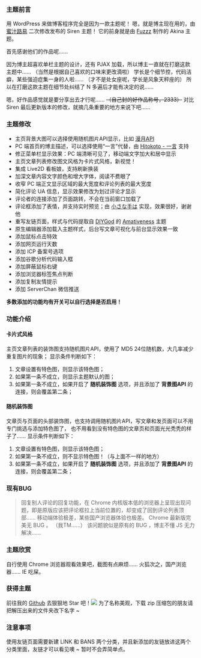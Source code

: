 ### 主题前言

用 WordPress 来做博客程序完全是因为一款主题呢！
嗯，就是博主现在用的，由 [蜜汁路易](https://www.cssplus.org/ "蜜汁路易") 二次修改发布的 Siren 主题！
它的前身就是由 [Fuzzz](http://fui.im/ "Fuzzz") 制作的 Akina 主题。

首先感谢他们的作品呢……

因为博主超喜欢单栏主题的设计，还有 PJAX 加载，所以博主一直就在打磨这款主题中……
（当然是根据自己喜欢的口味来更改滴啦）
学长是个细节控，代码洁癖，某些强迫症集一身的人啦……
（才不是处女座呢，学长是风象天秤座的）
所以在打磨这款主题在细节处纠结了 N 多遍后才能有决定的说……

嗯，好作品感觉就是要分享出去才行呢……
~~（自己封的好作品称号，2333）~~
对比 Siren 最后更新版本的修改，就摘几条重要的地方来说下吧……

### 主题修改

- 主页背景大图可以选择使用随机图片API显示，比如 [漫月API](https://random.ikmoe.com/ "漫月API")
- PC 端首页的博主描述，可以选择使用“一言”代替，由 [Hitokoto - 一言](http://hitokoto.cn/ "Hitokoto - 一言") 支持
- 修正菜单栏显示效果：PC 端清晰可见了，移动端文字加大和居中显示
- 主页文章列表修改图文风格为卡片式风格，新视觉！
- 集成 Live2D 看板娘，支持刷新换装
- 加深文章内容文字颜色和增大字体，阅读不费眼了
- 收窄 PC 端正文显示区域的最大宽度和评论列表的最大宽度
- 简化评论 UA 信息，显示效果修改为划过评论才显示
- 评论者的连接添加了页面跳转，不会在当前窗口加载了
- 评论框添加了表情，并支持实时预览；由 [小さな手は](http://www.littlehands.site/ "小さな手は") 实现，效果很好，谢谢他
- 重写友链页面，样式与代码提取自 [DIYGod](https://diygod.me/ "DIYGod") 的 [Amativeness](https://github.com/DIYgod/Amativeness "Amativeness") 主题
- 原生编辑器添加载入主题样式，后台写文章可视化与前台显示效果一致
- 添加鼠标点击特效
- 添加网页运行天数
- 添加 ICP 备案号选项
- 添加谷歌分析代码输入框
- 添加屏蔽鼠标右键
- 添加浏览器标签焦点判断
- 添加复制友情提示
- 添加 ServerChan 微信推送

**多数添加的功能均有开关可以自行选择是否启用！**

### 功能介绍

#### 卡片式风格

主页文章列表的装饰图支持随机图片API，使用了 MD5 24位随机数，大几率减少重复图片的现象；
显示条件判断如下：
1. 文章设置有特色图，则显示该特色图；
2. 如果第一条不成立，则显示主题默认的图；
3. 如果第一条不成立，如果开启了 **随机装饰图** 选项，并且添加了 **背景图API** 的连接，则会覆盖第二条；

#### 随机装饰图

文章页与页面的头部装饰图，也支持调用随机图片API，写文章和发页面可以不用专门挑选与添加特色图了，
也不用看到没有特色图的文章页和页面光光秃秃的样子了……
显示条件判断如下：
1. 文章设置有特色图，则显示该特色图；
2. 如果第一条不成立，则不显示特色图！（与上面不一样的地方）
3. 如果第一条不成立，如果开启了 **随机装饰图** 选项，并且添加了 **背景图API** 的连接，则会覆盖第二条；

### 现有BUG
> 回复别人评论的回复功能，在 Chrome 内核版本低的浏览器上呈现出现问题，即是原版应该把评论框拉上当前位置的，却变成了回到评论列表顶部……
移动端体验极差，某些国产浏览器体验也极差。
Chrome 最新版完美无 BUG 。
（我TM……）
该问题貌似是原有的 BUG ，博主不懂 JS 无力解决……

### 主题欣赏
自行使用 Chrome 浏览器观看效果吧，截图有点麻烦……
火狐次之，国产浏览器……
IE 吃屎。

### 获得主题
前往我的 [Github](https://github.com/galnetwen/H-Siren "Github") 去狠狠地 Star 吧！![](https://haremu.com/wp-content/themes/Siren/OwO/images/emoticon_002.png)
为了名称美观，下载 zip 压缩包的朋友请把解压出来的文件夹改下名字 ~

### 注意事项
使用友链页面需要新建 LINK 和 BANS 两个分类，并且新添加的友链放进这两个分类里面，友链才可以看见噢 ~
暂时不会弄简单点。
